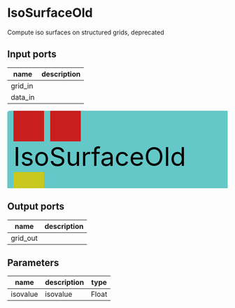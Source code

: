 
# IsoSurfaceOld
Compute iso surfaces on structured grids, deprecated

## Input ports
|name|description|
|-|-|
|grid_in||
|data_in||


<svg width="597.8" height="210" >
<rect x="0" y="0" width="597.8" height="210" rx="5" ry="5" style="fill:#64c8c8ff;" />
<rect x="14.0" y="0" width="70" height="70" rx="0" ry="0" style="fill:#c81e1eff;" >
<title>grid_in</title></rect>
<title>grid_in</title></rect><rect x="98.0" y="0" width="70" height="70" rx="0" ry="0" style="fill:#c81e1eff;" >
<title>data_in</title></rect>
<title>data_in</title></rect><rect x="14.0" y="140" width="70" height="70" rx="0" ry="0" style="fill:#c8c81eff;" >
<title>grid_out</title></rect>
<text x="14.0" y="126.0" font-size="4.2em">IsoSurfaceOld</text></svg>

## Output ports
|name|description|
|-|-|
|grid_out||


## Parameters
|name|description|type|
|-|-|-|
|isovalue|isovalue|Float|

